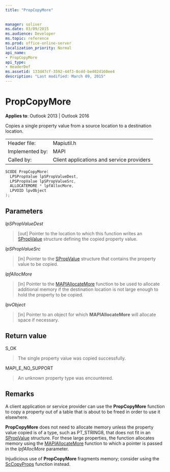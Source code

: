 ```yaml
---
title: "PropCopyMore"
 
 
manager: soliver
ms.date: 03/09/2015
ms.audience: Developer
ms.topic: reference
ms.prod: office-online-server
localization_priority: Normal
api_name:
- PropCopyMore
api_type:
- HeaderDef
ms.assetid: 133d47cf-3592-44f3-8cdd-be402d160ee4
description: "Last modified: March 09, 2015"
---
```


# PropCopyMore

  
  
**Applies to**: Outlook 2013 | Outlook 2016 
  
Copies a single property value from a source location to a destination location. 
  
|||
|:-----|:-----|
|Header file:  <br/> |Mapiutil.h  <br/> |
|Implemented by:  <br/> |MAPI  <br/> |
|Called by:  <br/> |Client applications and service providers  <br/> |
   
```cpp
SCODE PropCopyMore(
  LPSPropValue lpSPropValueDest,
  LPSPropValue lpSPropValueSrc,
  ALLOCATEMORE * lpfAllocMore,
  LPVOID lpvObject
);
```

## Parameters

 _lpSPropValueDest_
  
> [out] Pointer to the location to which this function writes an [SPropValue](spropvalue.md) structure defining the copied property value. 
    
 _lpSPropValueSrc_
  
> [in] Pointer to the [SPropValue](spropvalue.md) structure that contains the property value to be copied. 
    
 _lpfAllocMore_
  
> [in] Pointer to the [MAPIAllocateMore](mapiallocatemore.md) function to be used to allocate additional memory if the destination location is not large enough to hold the property to be copied. 
    
 _lpvObject_
  
> [in] Pointer to an object for which **MAPIAllocateMore** will allocate space if necessary. 
    
## Return value

S_OK
  
> The single property value was copied successfully.
    
MAPI_E_NO_SUPPORT
  
> An unknown property type was encountered.
    
## Remarks

A client application or service provider can use the **PropCopyMore** function to copy a property out of a table that is about to be freed in order to use it elsewhere. 
  
 **PropCopyMore** does not need to allocate memory unless the property value copied is of a type, such as PT_STRING8, that does not fit in an [SPropValue](spropvalue.md) structure. For these large properties, the function allocates memory using the [MAPIAllocateMore](mapiallocatemore.md) function to which a pointer is passed in the  _lpfAllocMore_ parameter. 
  
Injudicious use of **PropCopyMore** fragments memory; consider using the [ScCopyProps](sccopyprops.md) function instead. 
  

